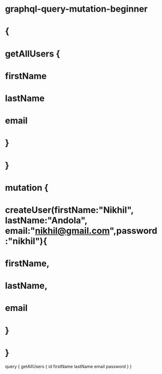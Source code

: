 # graphql-query-mutation-beginner

# {
#   getAllUsers {
#     firstName
#     lastName
#     email
#   }
# }

# mutation {
#   createUser(firstName:"Nikhil", lastName:"Andola", email:"nikhil@gmail.com",password:"nikhil"){
#     firstName,
#     lastName,
#     email
#   }
# }

query {
	getAllUsers {
    id
    firstName
    lastName
    email
    password
  }
}
